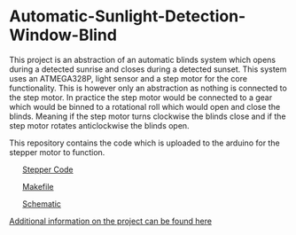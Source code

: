 # Automatic-Sunlight-Detection-Window-Blind
This project is an abstraction of an automatic blinds system which opens during a detected sunrise and closes during a detected sunset. This system uses an ATMEGA328P, light sensor and a step motor for the core functionality. This is however only an abstraction as nothing is connected to the step motor. In practice the step motor would be connected to a gear which would be binned to a rotational roll which would open and close the blinds. Meaning if the step motor turns clockwise the blinds close and if the step motor rotates anticlockwise the blinds open.

This repository contains the code which is uploaded to the arduino for the stepper motor to function.
<ul><a href="https://github.com/nahme6/Automatic-Sunlight-Detection-Window-Blind/blob/main/CAB202%20Assignment.pdf"><p>Stepper Code<p></a></ul>
<ul><a href="https://github.com/nahme6/Automatic-Sunlight-Detection-Window-Blind/blob/main/makefile"><p>Makefile<p></a></ul>
<ul><a href="https://github.com/nahme6/Automatic-Sunlight-Detection-Window-Blind/blob/main/Untitled%20Sketch_schem.png"><p>Schematic<p></a></ul>


<a href="https://github.com/nahme6/Automatic-Sunlight-Detection-Window-Blind/blob/main/CAB202%20Assignment.pdf"><p>Additional information on the project can be found here<p></a>


